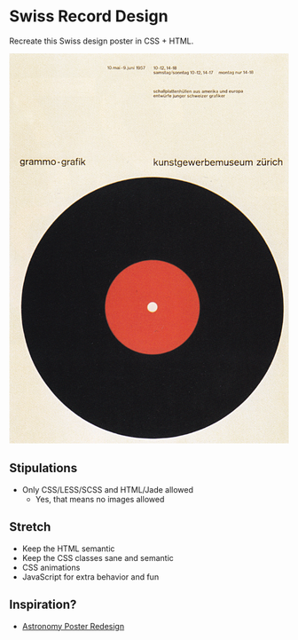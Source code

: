 # Swiss Record Design

Recreate this Swiss design poster in CSS + HTML.

![Swiss Record Design Poster](./soland1957_lo-res_crop.jpg)

## Stipulations

* Only CSS/LESS/SCSS and HTML/Jade allowed
  * Yes, that means no images allowed

## Stretch

* Keep the HTML semantic
* Keep the CSS classes sane and semantic
* CSS animations
* JavaScript for extra behavior and fun

## Inspiration?

* [Astronomy Poster Redesign](http://codepen.io/dannyfritz/pen/BjdNLy?editors=110)
